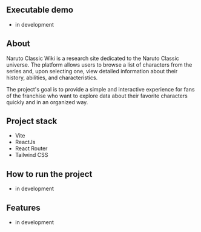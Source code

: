 
## Executable demo
- in development

## About
Naruto Classic Wiki is a research site dedicated to the Naruto Classic universe. The platform allows users to browse a list of characters from the series and, upon selecting one, view detailed information about their history, abilities, and characteristics.

The project's goal is to provide a simple and interactive experience for fans of the franchise who want to explore data about their favorite characters quickly and in an organized way.

## Project stack
- Vite
- ReactJs
- React Router
- Tailwind CSS

## How to run the project
- in development

## Features
- in development